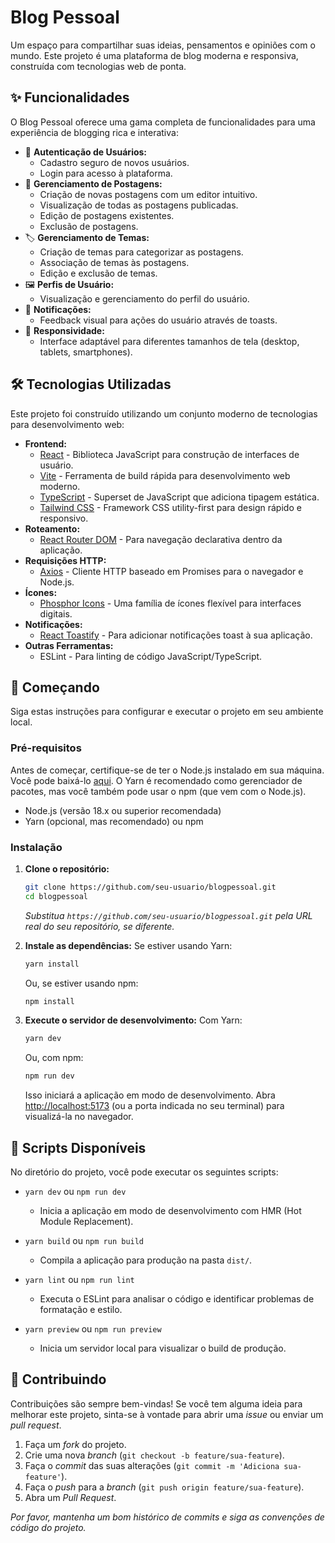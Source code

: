 # Blog Pessoal

Um espaço para compartilhar suas ideias, pensamentos e opiniões com o mundo. Este projeto é uma plataforma de blog moderna e responsiva, construída com tecnologias web de ponta.

## ✨ Funcionalidades

O Blog Pessoal oferece uma gama completa de funcionalidades para uma experiência de blogging rica e interativa:

*   👤 **Autenticação de Usuários:**
    *   Cadastro seguro de novos usuários.
    *   Login para acesso à plataforma.
*   📝 **Gerenciamento de Postagens:**
    *   Criação de novas postagens com um editor intuitivo.
    *   Visualização de todas as postagens publicadas.
    *   Edição de postagens existentes.
    *   Exclusão de postagens.
*   🏷️ **Gerenciamento de Temas:**
    *   Criação de temas para categorizar as postagens.
    *   Associação de temas às postagens.
    *   Edição e exclusão de temas.
*   🖼️ **Perfis de Usuário:**
    *   Visualização e gerenciamento do perfil do usuário.
*   🔔 **Notificações:**
    *   Feedback visual para ações do usuário através de toasts.
*   📱 **Responsividade:**
    *   Interface adaptável para diferentes tamanhos de tela (desktop, tablets, smartphones).

## 🛠️ Tecnologias Utilizadas

Este projeto foi construído utilizando um conjunto moderno de tecnologias para desenvolvimento web:

*   **Frontend:**
    *   [React](https://reactjs.org/) - Biblioteca JavaScript para construção de interfaces de usuário.
    *   [Vite](https://vitejs.dev/) - Ferramenta de build rápida para desenvolvimento web moderno.
    *   [TypeScript](https://www.typescriptlang.org/) - Superset de JavaScript que adiciona tipagem estática.
    *   [Tailwind CSS](https://tailwindcss.com/) - Framework CSS utility-first para design rápido e responsivo.
*   **Roteamento:**
    *   [React Router DOM](https://reactrouter.com/) - Para navegação declarativa dentro da aplicação.
*   **Requisições HTTP:**
    *   [Axios](https://axios-http.com/) - Cliente HTTP baseado em Promises para o navegador e Node.js.
*   **Ícones:**
    *   [Phosphor Icons](https://phosphoricons.com/) - Uma família de ícones flexível para interfaces digitais.
*   **Notificações:**
    *   [React Toastify](https://fkhadra.github.io/react-toastify/) - Para adicionar notificações toast à sua aplicação.
*   **Outras Ferramentas:**
    *   ESLint - Para linting de código JavaScript/TypeScript.

## 🚀 Começando

Siga estas instruções para configurar e executar o projeto em seu ambiente local.

### Pré-requisitos

Antes de começar, certifique-se de ter o Node.js instalado em sua máquina. Você pode baixá-lo [aqui](https://nodejs.org/).
O Yarn é recomendado como gerenciador de pacotes, mas você também pode usar o npm (que vem com o Node.js).

*   Node.js (versão 18.x ou superior recomendada)
*   Yarn (opcional, mas recomendado) ou npm

### Instalação

1.  **Clone o repositório:**
    ```bash
    git clone https://github.com/seu-usuario/blogpessoal.git
    cd blogpessoal
    ```
    *Substitua `https://github.com/seu-usuario/blogpessoal.git` pela URL real do seu repositório, se diferente.*

2.  **Instale as dependências:**
    Se estiver usando Yarn:
    ```bash
    yarn install
    ```
    Ou, se estiver usando npm:
    ```bash
    npm install
    ```

3.  **Execute o servidor de desenvolvimento:**
    Com Yarn:
    ```bash
    yarn dev
    ```
    Ou, com npm:
    ```bash
    npm run dev
    ```
    Isso iniciará a aplicação em modo de desenvolvimento. Abra [http://localhost:5173](http://localhost:5173) (ou a porta indicada no seu terminal) para visualizá-la no navegador.

## 📜 Scripts Disponíveis

No diretório do projeto, você pode executar os seguintes scripts:

*   `yarn dev` ou `npm run dev`
    *   Inicia a aplicação em modo de desenvolvimento com HMR (Hot Module Replacement).

*   `yarn build` ou `npm run build`
    *   Compila a aplicação para produção na pasta `dist/`.

*   `yarn lint` ou `npm run lint`
    *   Executa o ESLint para analisar o código e identificar problemas de formatação e estilo.

*   `yarn preview` ou `npm run preview`
    *   Inicia um servidor local para visualizar o build de produção.


## 🤝 Contribuindo

Contribuições são sempre bem-vindas! Se você tem alguma ideia para melhorar este projeto, sinta-se à vontade para abrir uma *issue* ou enviar um *pull request*.

1.  Faça um *fork* do projeto.
2.  Crie uma nova *branch* (`git checkout -b feature/sua-feature`).
3.  Faça o *commit* das suas alterações (`git commit -m 'Adiciona sua-feature'`).
4.  Faça o *push* para a *branch* (`git push origin feature/sua-feature`).
5.  Abra um *Pull Request*.

*Por favor, mantenha um bom histórico de commits e siga as convenções de código do projeto.*

